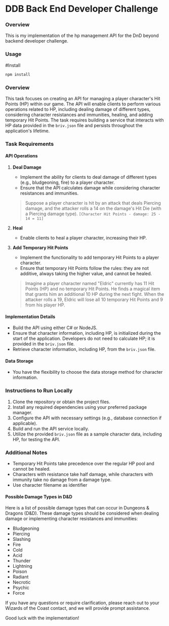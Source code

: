 # DDB Back End Developer Challenge

### Overview

This is my implementation of the hp management API for the DnD beyond backend developer challenge.

### Usage

#Install

```bash
npm install
```

### Overview

This task focuses on creating an API for managing a player character's Hit Points (HP) within our game. The API will enable clients to perform various operations related to HP, including dealing damage of different types, considering character resistances and immunities, healing, and adding temporary Hit Points. The task requires building a service that interacts with HP data provided in the `briv.json` file and persists throughout the application's lifetime.

### Task Requirements

#### API Operations

1. **Deal Damage**

   - Implement the ability for clients to deal damage of different types (e.g., bludgeoning, fire) to a player character.
   - Ensure that the API calculates damage while considering character resistances and immunities.

   > Suppose a player character is hit by an attack that deals Piercing damage, and the attacker rolls a 14 on the damage's Hit Die (with a Piercing damage type). `[Character Hit Points - damage: 25 - 14 = 11]`

2. **Heal**

   - Enable clients to heal a player character, increasing their HP.

3. **Add Temporary Hit Points**

   - Implement the functionality to add temporary Hit Points to a player character.
   - Ensure that temporary Hit Points follow the rules: they are not additive, always taking the higher value, and cannot be healed.

   > Imagine a player character named "Eldric" currently has 11 Hit Points (HP) and no temporary Hit Points. He finds a magical item that grants him an additional 10 HP during the next fight. When the attacker rolls a 19, Eldric will lose all 10 temporary Hit Points and 9 from his player HP.

#### Implementation Details

- Build the API using either C# or NodeJS.
- Ensure that character information, including HP, is initialized during the start of the application. Developers do not need to calculate HP; it is provided in the `briv.json` file.
- Retrieve character information, including HP, from the `briv.json` file.

#### Data Storage

- You have the flexibility to choose the data storage method for character information.

### Instructions to Run Locally

1. Clone the repository or obtain the project files.
2. Install any required dependencies using your preferred package manager.
3. Configure the API with necessary settings (e.g., database connection if applicable).
4. Build and run the API service locally.
5. Utilize the provided `briv.json` file as a sample character data, including HP, for testing the API.

### Additional Notes

- Temporary Hit Points take precedence over the regular HP pool and cannot be healed.
- Characters with resistance take half damage, while characters with immunity take no damage from a damage type.
- Use character filename as identifier

#### Possible Damage Types in D&D

Here is a list of possible damage types that can occur in Dungeons & Dragons (D&D). These damage types should be considered when dealing damage or implementing character resistances and immunities:

- Bludgeoning
- Piercing
- Slashing
- Fire
- Cold
- Acid
- Thunder
- Lightning
- Poison
- Radiant
- Necrotic
- Psychic
- Force

If you have any questions or require clarification, please reach out to your Wizards of the Coast contact, and we will provide prompt assistance.

Good luck with the implementation!
